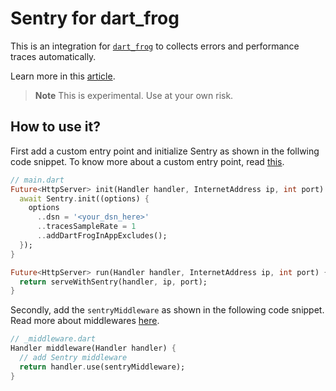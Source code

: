 # Sentry for dart_frog

This is an integration for [`dart_frog`](https://pub.dev/packages/dart_frog) to collects errors and performance traces automatically.

Learn more in this [article](https://medium.com/@jonasuekoetter/bridging-the-gap-distributed-tracing-for-flutter-and-backend-4943799b0ea9).

> **Note**
> This is experimental. Use at your own risk.

## How to use it?

First add a custom entry point and initialize Sentry as shown in the follwing code snippet. To know more about a custom entry point, read [this](https://dartfrog.vgv.dev/docs/advanced/custom_entrypoint).
```dart
// main.dart
Future<HttpServer> init(Handler handler, InternetAddress ip, int port) async {
  await Sentry.init((options) {
    options
      ..dsn = '<your_dsn_here>'
      ..tracesSampleRate = 1
      ..addDartFrogInAppExcludes();
  });
}

Future<HttpServer> run(Handler handler, InternetAddress ip, int port) {
  return serveWithSentry(handler, ip, port);
}
```

Secondly, add the `sentryMiddleware` as shown in the following code snippet. Read more about middlewares [here](https://dartfrog.vgv.dev/docs/basics/middleware). 
```dart
// _middleware.dart
Handler middleware(Handler handler) {
  // add Sentry middleware
  return handler.use(sentryMiddleware);
}
```